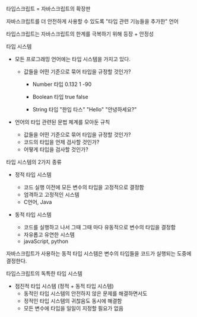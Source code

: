 타입스크립트 = 자바스크립트의 확장판

자바스크립트를 더 안전하게 사용할 수 있도록 "타입 관련 기능들을 추가한" 언어

타입스크립트는 자바스크립트의 한계를 극복하기 위해 등장 + 안정성

타입 시스템

- 모든 프로그래밍 언어에는 타입 시스템을 가지고 있다.

  - 값들을 어떤 기준으로 묶어 타입을 규정할 것인가?

    - Number 타입
      0.132
      1
      -90

    - Boolean 타입
      true
      false

    - String 타입
      "한입 타스"
      "Hello"
      "안녕하세요?"

- 언어의 타입 관련된 문법 체계를 모아둔 규칙
  - 값들을 어떤 기준으로 묶어 타입을 규정할 것인가?
  - 코드의 타입을 언제 검사할 것인가?
  - 어떻게 타입을 검사할 것인가?

타입 시스템의 2가지 종류

- 정적 타입 시스템

  - 코드 실행 이전에 모든 변수의 타입을 고정적으로 결정함
  - 엄격하고 고정적인 시스템
  - C언어, Java

- 동적 타입 시스템
  - 코드를 실행하고 나서 그때 그때 마다 유동적으로 변수의 타입을 결정함
  - 자유롭고 유연한 시스템
  - javaScript, python

자바스크립트가 사용하는 동적 타입 시스템은 변수의 타입들을 코드가 실행되는 도중에 결정한다.

타입스크립트의 독특한 타입 시스템

- 점진적 타입 시스템 (정적 + 동적 타입 시스템)
  - 동적인 타입 시스템의 안전하지 않은 문제를 해결하면서도
  - 정적인 타입 시스템의 귀찮음도 동시에 해결함
  - 모든 변수에 타입을 일일이 지정할 필요가 없음
